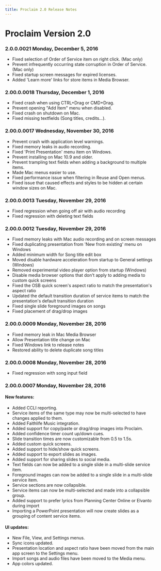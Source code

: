 ```yaml
---
title: Proclaim 2.0 Release Notes
---
```


# Proclaim Version 2.0

### 2.0.0.0021 Monday, December 5, 2016
* Fixed selection of Order of Service item on right click. (Mac only)
* Prevent infrequently occurring state corruption in Order of Service. (Mac only)
* Fixed startup screen messages for expired licenses.
* Added 'Learn more' links for store items in Media Browser.

### 2.00.0.0018 Thursday, December 1, 2016
* Fixed crash when using CTRL+Drag or CMD+Drag.
* Prevent opening "Add Item" menu when disabled.
* Fixed crash on shutdown on Mac.
* Fixed missing textfields (Song titles, credits...).

### 2.00.0.0017 Wednesday, November 30, 2016
* Prevent crash with application level warnings.
* Fixed memory leaks in audio recording.
* Fixed 'Print Presentation' menu item on Windows.
* Prevent installing on Mac 10.9 and older.
* Prevent trampling text fields when adding a background to multiple items.
* Made Mac menus easier to use.
* Fixed performance issue when filtering in Reuse and Open menus.
* Fixed issue that caused effects and styles to be hidden at certain window sizes on Mac.

### 2.00.0.0013 Tuesday, November 29, 2016
* Fixed regression when going off air with audio recording
* Fixed regression with deleting text fields

### 2.00.0.0012 Tuesday, November 29, 2016
* Fixed memory leaks with Mac audio recording and on screen messages
* Fixed duplicating presentation from 'New from existing' menu on Windows
* Added minimum width for Song title edit box
* Moved disable hardware acceleration from startup to General settings (Windows)
* Removed experimental video player option from startup (Windows)
* Disable media browser options that don't apply to adding media to custom quick screens
* Fixed the OSB quick screen's aspect ratio to match the presentation's aspect ratio
* Updated the default transition duration of service items to match the presentation's default transition duration
* Fixed single slide foreground images on songs
* Fixed placement of drag/drop images

### 2.00.0.0009 Monday, November 28, 2016
* Fixed memory leak in Mac Media Browser
* Allow Presentation title change on Mac
* Fixed Windows link to release notes
* Restored ability to delete duplicate song titles

### 2.00.0.0008 Monday, November 28, 2016
* Fixed regression with song input field

### 2.00.0.0007 Monday, November 28, 2016

#### New features:
* Added CCLI reporting.
* Service items of the same type may now be multi-selected to have changes applied to them.
* Added Faithlife Music integration.
* Added support for copy/paste or drag/drop images into Proclaim.
* Added confidence timer count up/down cues.
* Slide transition times are now customizable from 0.5 to 1.5s.
* Added custom quick screens.
* Added support to hide/show quick screens.
* Added support to export slides as images.
* Added support for sharing slides to social media.
* Text fields can now be added to a single slide in a multi-slide service item.
* Foreground images can now be added to a single slide in a multi-slide service item.
* Service sections are now collapsible.
* Service items can now be multi-selected and made into a collapsible group.
* Added support to prefer lyrics from Planning Center Online or Elvanto during import
* Importing a PowerPoint presentation will now create slides as a grouping of content service items.

#### UI updates:
* New File, View, and Settings menus.
* Sync icons updated.
* Presentation location and aspect ratio have been moved from the main app screen to the Settings menu.
* Import songs and audio files have been moved to the Media menu.
* App colors updated.

